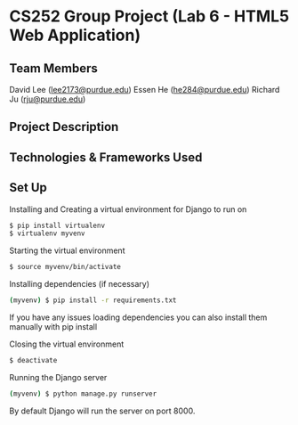 # CS252 Group Project (Lab 6 - HTML5 Web Application)

## Team Members
David Lee  (lee2173@purdue.edu)
Essen He  (he284@purdue.edu)
Richard Ju  (rju@purdue.edu)

## Project Description

## Technologies & Frameworks Used

## Set Up
Installing and Creating a virtual environment for Django to run on
```bash
$ pip install virtualenv
$ virtualenv myvenv
```

Starting the virtual environment
```bash
$ source myvenv/bin/activate
```

Installing dependencies (if necessary)
```bash
(myvenv) $ pip install -r requirements.txt
```
If you have any issues loading dependencies you can also install them manually with pip install <dependency>


Closing the virtual environment
```bash
$ deactivate
```

Running the Django server
```bash
(myvenv) $ python manage.py runserver
```
By default Django will run the server on port 8000.
